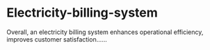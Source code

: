 # Electricity-billing-system
Overall, an electricity billing system enhances operational efficiency, improves customer satisfaction......

